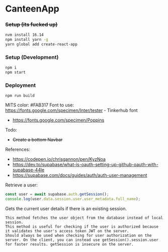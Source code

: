# CanteenApp

### ~~Setup (its fucked up)~~ 

```bash
nvm install 16.14
npm install yarn -g
yarn global add create-react-app
```
### Setup (Development)
```bash
npm i
npm start
```

### Deployment
```
npm run build
```



MITS color: #FAB317
Font to use: https://fonts.google.com/specimen/Inter/tester - Tinkerhub font

- https://fonts.google.com/specimen/Poppins

Todo:

- ~~Create a bottom Navbar~~

References:
- https://codepen.io/chrisgannon/pen/KyzNoa
- https://dev.to/supabase/what-is-oauth-setting-up-github-oauth-with-supabase-44le
- https://supabase.com/docs/guides/auth/auth-user-management

Retrieve a user:
```js
const user = await supabase.auth.getSession();
console.log(user.data.session.user.user_metadata.full_name);
```
Gets the current user details if there is an existing session.

    This method fetches the user object from the database instead of local session.
    This method is useful for checking if the user is authorized because it validates the user's access token JWT on the server.
    Should always be used when checking for user authorization on the server. On the client, you can instead use getSession().session.user for faster results. getSession is insecure on the server.

